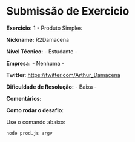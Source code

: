 # Submissão de Exercicio

**Exercicio:** 1 - Produto Simples

**Nickname:** R2Damacena

**Nível Técnico:** - Estudante -

**Empresa:** - Nenhuma -

**Twitter**: https://twitter.com/Arthur_Damacena 

**Dificuldade de Resolução:** - Baixa -

**Comentários:** 

**Como rodar o desafio**: 

Use o comando abaixo: 
```bash
node prod.js argv
```